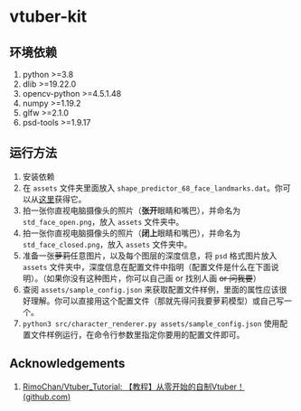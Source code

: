 # vtuber-kit

## 环境依赖

1. python >=3.8
2. dlib >=19.22.0
3. opencv-python >=4.5.1.48
4. numpy >=1.19.2
5. glfw >=2.1.0
6. psd-tools >=1.9.17

## 运行方法

1. 安装依赖
2. 在 `assets` 文件夹里面放入 `shape_predictor_68_face_landmarks.dat`。你可以从[这里](http://dlib.net/files/shape_predictor_68_face_landmarks.dat.bz2)获得它。
3. 拍一张你直视电脑摄像头的照片（**张开**眼睛和嘴巴），并命名为 `std_face_open.png`，放入 `assets` 文件夹中。
4. 拍一张你直视电脑摄像头的照片（**闭上**眼睛和嘴巴），并命名为 `std_face_closed.png`，放入 `assets` 文件夹中。
5. 准备一张~~萝莉~~任意图片，以及每个图层的深度信息，将 `psd` 格式图片放入 `assets` 文件夹中，深度信息在配置文件中指明（配置文件是什么在下面说明）。（如果你没有这种图片，你可以自己画 or 找别人画 ~~or 问我要~~）
6. 查阅 `assets/sample_config.json` 来获取配置文件样例，里面的属性应该很好理解。你可以直接用这个配置文件（那就先得问我要萝莉模型）或自己写一个。
7. `python3 src/character_renderer.py assets/sample_config.json` 使用配置文件样例运行，在命令行参数里指定你要用的配置文件即可。

## Acknowledgements

1. [RimoChan/Vtuber_Tutorial: 【教程】从零开始的自制Vtuber！ (github.com)](https://github.com/RimoChan/Vtuber_Tutorial)

